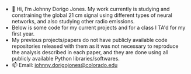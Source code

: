 - 👋 Hi, I’m Johnny Dorigo Jones. My work currently is studying and constraining the global 21 cm signal using different types of neural networks, and also studying other radio emissions.
- Below is some code for my current projects and for a class I TA'd for my first year.
- My previous projects/papers do not have publicly available code repositories released with them as it was not necessary to reproduce the analysis described in each paper, and they are done using all publicly available Python libraries/softwares.
- 📫 Email: johnny.dorigojones@colorado.edu
